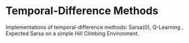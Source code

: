 # Temporal-Difference Methods

Implementations of temporal-difference methods: Sarsa(0), Q-Learning , Expected Sarsa on a simple Hill Climbing Environment.
